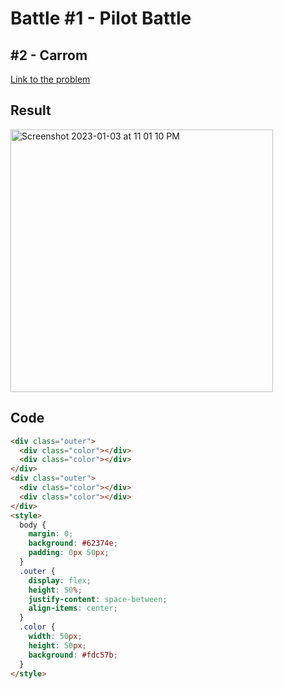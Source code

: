 # Battle #1 - Pilot Battle

## #2 - Carrom

[Link to the problem](https://cssbattle.dev/play/2)

## Result
<img width="420" alt="Screenshot 2023-01-03 at 11 01 10 PM" src="https://user-images.githubusercontent.com/53368431/210410156-fd735a69-ccce-4ec3-8313-202e9cd22c89.png">


## Code

```html
<div class="outer">
  <div class="color"></div>
  <div class="color"></div>
</div>
<div class="outer">
  <div class="color"></div>
  <div class="color"></div>
</div>
<style>
  body {
    margin: 0;
    background: #62374e;
    padding: 0px 50px;
  }
  .outer {
    display: flex;
    height: 50%;
    justify-content: space-between;
    align-items: center;
  }
  .color {
    width: 50px;
    height: 50px;
    background: #fdc57b;
  }
</style>
```
